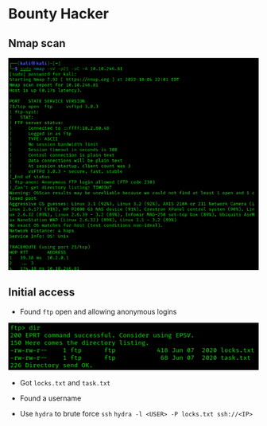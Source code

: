 # Bounty Hacker

## Nmap scan

![Nmap Results](screenshots/2022-10-04-19-36-14.png)

## Initial access

- Found `ftp` open and allowing anonymous logins

![FTP Files](screenshots/2022-10-04-19-36-58.png)

- Got `locks.txt` and `task.txt`
- Found a username

- Use `hydra` to brute force `ssh`
  `hydra -l <USER> -P locks.txt ssh://<IP>`

  